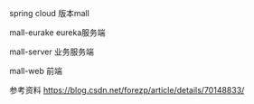 spring cloud 版本mall

mall-eurake  eureka服务端

mall-server  业务服务端

mall-web   前端





参考资料
https://blog.csdn.net/forezp/article/details/70148833/